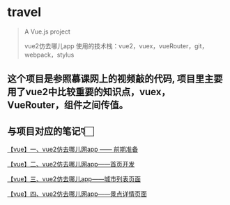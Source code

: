 # travel

> A Vue.js project
>
> vue2仿去哪儿app 使用的技术栈：vue2，vuex，vueRouter，git，webpack，stylus




## 这个项目是参照慕课网上的视频敲的代码, 项目里主要用了vue2中比较重要的知识点，vuex，VueRouter，组件之间传值。

## 与项目对应的笔记👇🏻
[【vue】一、vue2仿去哪儿网app —— 前期准备](https://blog.csdn.net/weixin_52834435/article/details/123059722)

[【vue】二、vue2仿去哪儿网app——首页开发](https://blog.csdn.net/weixin_52834435/article/details/123059723)

[【vue】三、vue2仿去哪儿app——城市列表页面](https://blog.csdn.net/weixin_52834435/article/details/123059724)

[【vue】四、vue2仿去哪儿网app——景点详情页面](https://blog.csdn.net/weixin_52834435/article/details/123059725)
